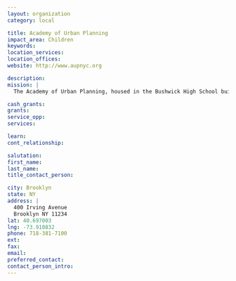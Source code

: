 ```yaml
---
layout: organization
category: local

title: Academy of Urban Planning
impact_area: Children
keywords: 
location_services: 
location_offices: 
website: http://www.aupnyc.org

description: 
mission: |
  The Academy of Urban Planning, housed in the Bushwick High School building, is committed to helping kids who really need it, whether they are pregnant, are already parents, or come from foster homes. "You can have a great school by picking the right kids or you can have kids that you help overcome obstacles," said founding principal Monique Darrisaw, who led the school from its start in 2003 until early 2011, when Rodney Orji was named interim acting principal.

cash_grants: 
grants: 
service_opp: 
services: 

learn: 
cont_relationship: 

salutation: 
first_name: 
last_name: 
title_contact_person: 

city: Brooklyn
state: NY
address: |
  400 Irving Avenue  
  Brooklyn NY 11234
lat: 40.697003
lng: -73.910832
phone: 718-381-7100
ext: 
fax: 
email: 
preferred_contact: 
contact_person_intro: 
---
```

